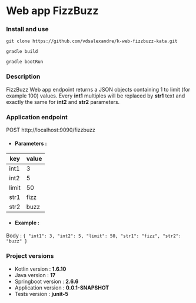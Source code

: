 # Web app FizzBuzz

### Install and use
`git clone https://github.com/vdsalexandre/k-web-fizzbuzz-kata.git`

`gradle build`

`gradle bootRun`

### Description
FizzBuzz Web app endpoint returns a JSON objects containing 1 to limit (for example 100) values.
Every **int1** multiples will be replaced by **str1** text and exactly the same for **int2** and **str2** parameters.

### Application endpoint
POST http://localhost:9090/fizzbuzz

* #### Parameters :

| key     | value    |
|---------|----------|
| int1    | 3        |
| int2    | 5        |
| limit   | 50       |
| str1    | fizz     |
| str2    | buzz     |

* #### Example :
Body : 
`{
    "int1": 3,
    "int2": 5,
    "limit": 50,
    "str1": "fizz",
    "str2": "buzz"
}`

### Project versions
* Kotlin version : **1.6.10**
* Java version : **17**
* Springboot version : **2.6.6**
* Application version : **0.0.1-SNAPSHOT**
* Tests version : **junit-5**
